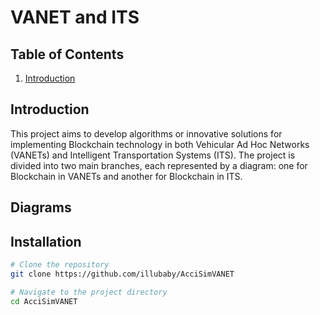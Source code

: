 # VANET and ITS

## Table of Contents
1. [Introduction](#introduction)


## Introduction

This project aims to develop algorithms or innovative solutions for implementing Blockchain technology in both Vehicular Ad Hoc Networks (VANETs) and Intelligent Transportation Systems (ITS). The project is divided into two main branches, each represented by a diagram: one for Blockchain in VANETs and another for Blockchain in ITS.

## Diagrams


## Installation

```bash
# Clone the repository
git clone https://github.com/illubaby/AcciSimVANET

# Navigate to the project directory
cd AcciSimVANET


